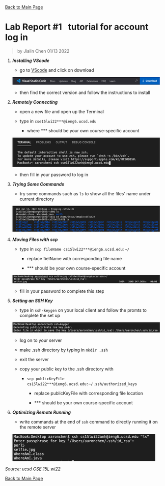 [Back to Main Page](index.md)

# Lab Report #1 &nbsp; tutorial for account log in

> by Jialin Chen 01/13 2022

1. ***Installing VScode***
    * go to [VScode](https://code.visualstudio.com) and click on download

    ![VScode_download](VScode_download.png)

    * then find the correct version and follow the instructions to install

2. ***Remotely Connecting***

    * open a new file and open up the Terminal

    * type in `cse15lwi22***@ieng6.ucsd.edu`

        * where *** should be your own course-specific account

    ![ssh_Login](ssh_login.png)

    * then fill in your password to log in

3. ***Trying Some Commands***

    * try some commands such as `ls` to show all the files' name under current directory

    ![ssh_commands](ssh_commands.png)

4. ***Moving Files with scp***

    * type in `scp fileName cs15lwi22***@ieng6.ucsd.edu:~/`

        * replace fielName with corresponding file name 

        * *** should be your own course-specific account

    ![ssh_scp](ssh_scp.png)

    *  fill in your password to complete this step
    
5. ***Setting an SSH Key***

    * type in `ssh-keygen` on your local client and follow the promts to complete the set up

    ![ssh_key](ssh_key.png)

    * log on to your server

    * make .ssh directory by typing in `mkdir .ssh`

    * exit the server
    
    * copy your public key to the .ssh directory with 

        * `scp publicKeyFile cs15lwi22***@ieng6.ucsd.edu:~/.ssh/authorized_keys`

            * replace publicKeyFile with corresponding file location 

            * *** should be your own course-specific account

6. ***Optimizing Remote Running***

    * write commands at the end of `ssh` command to directly running it on the remote server

    ![ssh_convient](ssh_convient.png)

*Source: [ucsd CSE 15L wi22](https://ucsd-cse15l-w22.github.io/week/week1/)*

[Back to Main Page](index.md)
